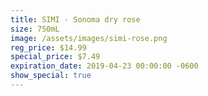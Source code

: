 ```yaml
---
title: SIMI - Sonoma dry rose
size: 750mL
image: /assets/images/simi-rose.png
reg_price: $14.99
special_price: $7.49
expiration_date: 2019-04-23 00:00:00 -0600
show_special: true
---
```


